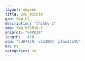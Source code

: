 ```yaml
---
layout: smgene
title: Smp_035010
grp: Smp_03
description: "chibby 1"
smp: Smp_035010.1
uniprot: "G4V828"
length:   429
cdd: "cd07429, cl12007, pfam14645"
kk: ns
categories: sm
---
```

